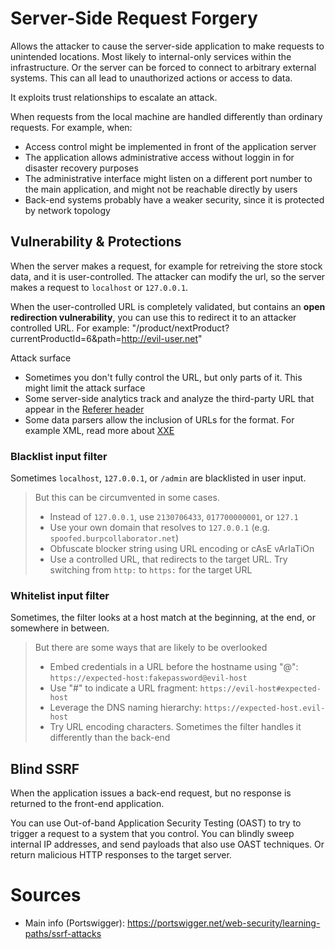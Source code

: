 # Server-Side Request Forgery
Allows the attacker to cause the server-side application to make requests to unintended locations. Most likely to internal-only services within the infrastructure. Or the server can be forced to connect to arbitrary external systems. This can all lead to unauthorized actions or access to data.

It exploits trust relationships to escalate an attack.

When requests from the local machine are handled differently than ordinary requests. For example, when:
- Access control might be implemented in front of the application server
- The application allows administrative access without loggin in for disaster recovery purposes
- The administrative interface might listen on a different port number to the main application, and might not be reachable directly by users
- Back-end systems probably have a weaker security, since it is protected by network topology

## Vulnerability & Protections
When the server makes a request, for example for retreiving the store stock data, and it is user-controlled. The attacker can modify the url, so the server makes a request to `localhost` or `127.0.0.1`. 

When the user-controlled URL is completely validated, but contains an **open redirection vulnerability**, you can use this to redirect it to an attacker controlled URL. For example: "/product/nextProduct?currentProductId=6&path=http://evil-user.net"

Attack surface
- Sometimes you don't fully control the URL, but only parts of it. This might limit the attack surface
- Some server-side analytics track and analyze the third-party URL that appear in the [Referer header](https://developer.mozilla.org/en-US/docs/Web/HTTP/Headers/Referer)
- Some data parsers allow the inclusion of URLs for the format. For example XML, read more about [XXE](./xxe.md)

### Blacklist input filter
Sometimes `localhost`, `127.0.0.1`, or `/admin` are blacklisted in user input.

>But this can be circumvented in some cases.
> - Instead of `127.0.0.1`, use `2130706433`, `017700000001`, or `127.1`
> - Use your own domain that resolves to `127.0.0.1` (e.g. `spoofed.burpcollaborator.net`)
> - Obfuscate blocker string using URL encoding or cAsE vArIaTiOn
> - Use a controlled URL, that redirects to the target URL. Try switching from `http:` to `https:` for the target URL

### Whitelist input filter
Sometimes, the filter looks at a host match at the beginning, at the end, or somewhere in between. 

>But there are some ways that are likely to be overlooked
> - Embed credentials in a URL before the hostname using "@": `https://expected-host:fakepassword@evil-host`
> - Use "#" to indicate a URL fragment: `https://evil-host#expected-host`
> - Leverage the DNS naming hierarchy: `https://expected-host.evil-host`
> - Try URL encoding characters. Sometimes the filter handles it differently than the back-end

## Blind SSRF
When the application issues a back-end request, but no response is returned to the front-end application.

You can use Out-of-band Application Security Testing (OAST) to try to trigger a request to a system that you control. You can blindly sweep internal IP addresses, and send payloads that also use OAST techniques. Or return malicious HTTP responses to the target server.

# Sources
- Main info (Portswigger): https://portswigger.net/web-security/learning-paths/ssrf-attacks